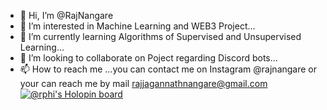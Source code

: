 - 👋 Hi, I’m @RajNangare
- 👀 I’m interested in Machine Learning and WEB3 Project...
- 🌱 I’m currently learning Algorithms of Supervised and Unsupervised Learning...
- 💞️ I’m looking to collaborate on Poject regarding Discord bots...
- 📫 How to reach me ...you can contact me on Instagram @rajnangare or your can reach me by mail rajjagannathnangare@gmail.com
[![@rphi's Holopin board](https://www.holopin.io/@rajnangare)](https://holopin.io/@rajnangare)
<!---
RajNangare/RajNangare is a ✨ special ✨ repository because its `README.md` (this file) appears on your GitHub profile.
You can click the Preview link to take a look at your changes.
--->
